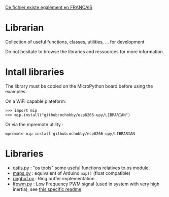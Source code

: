 [Ce fichier existe également en FRANCAIS](readme.md)

# Librarian

Collection of useful functions, classes, utilities, ... for development

Do not hesitate to browse the libraries and ressources for more information.

# Intall libraries

The library must be copied on the MicroPython board before using the examples.

On a WiFi capable plateform:

```
>>> import mip
>>> mip.install("github:mchobby/esp8266-upy/LIBRARIAN")
```

Or via the mpremote utility :

```
mpremote mip install github:mchobby/esp8266-upy/LIBRARIAN
```

# Libraries

* [ostls.py](lib/ostls.py) : "os tools" some useful functions relatives to os module.
* [maps.py](lib/maps.py) : equivalent of Arduino `map()` (float compatible)
* [ringbuf.py](lib/ringbuf.py) : Ring buffer implementation
* [lfpwm.py](lib/lfpwm.py) : Low Frequency PWM signal (used in system with very high inertia), see [this specific readme](lfpwm_readme.md).
